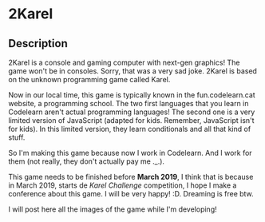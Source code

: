 # 2Karel

## Description

2Karel is a console and gaming computer with next-gen graphics! The game won't be in consoles. Sorry, that was a very sad joke. 2Karel is based on the unknown programming game called Karel.

Now in our local time, this game is typically known in the fun.codelearn.cat website, a programming school. The two first languages that you learn in Codelearn aren't actual programming languages! The second one is a very limited version of JavaScript (adapted for kids. Remember, JavaScript isn't for kids). In this limited version, they learn conditionals and all that kind of stuff.

So I'm making this game because now I work in Codelearn. And I work for them (not really, they don't actually pay me ._.).

This game needs to be finished before **March 2019**, I think that is because in March 2019, starts de *Karel Challenge* competition, I hope I make a conference about this game. I will be very happy! :D. Dreaming is free btw.

I will post here all the images of the game while I'm developing!
